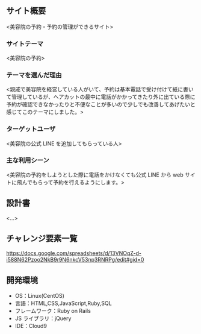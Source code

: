 # <Muse>

## サイト概要

<美容院の予約・予約の管理ができるサイト>

### サイトテーマ

<美容院の予約>

### テーマを選んだ理由

<親戚で美容院を経営している人がいて、予約は基本電話で受け付けて紙に書いて管理しているが、ヘアカットの最中に電話がかかってきたり外に出ている際に予約が確認できなかったりと不便なことが多いので少しでも改善してあげたいと感じてこのテーマにしました。>

### ターゲットユーザ

<美容院の公式 LINE を追加してもらっている人>

### 主な利用シーン

<美容院の予約をしようとした際に電話をかけなくても公式 LINE から web サイトに飛んでもらって予約を行えるようにします。>

## 設計書

<...>

## チャレンジ要素一覧

<https://docs.google.com/spreadsheets/d/13VNOqZ-d-i588N62Pzoo2NkB9r9N6nkcV53np3RNRPg/edit#gid=0>

## 開発環境

- OS：Linux(CentOS)
- 言語：HTML,CSS,JavaScript,Ruby,SQL
- フレームワーク：Ruby on Rails
- JS ライブラリ：jQuery
- IDE：Cloud9
